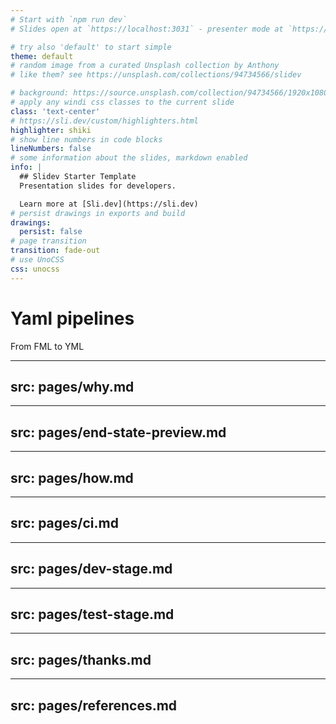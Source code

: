 ```yaml
---
# Start with `npm run dev`
# Slides open at `https://localhost:3031` - presenter mode at `https://localhost:3031/presenter/`

# try also 'default' to start simple
theme: default
# random image from a curated Unsplash collection by Anthony
# like them? see https://unsplash.com/collections/94734566/slidev

# background: https://source.unsplash.com/collection/94734566/1920x1080
# apply any windi css classes to the current slide
class: 'text-center'
# https://sli.dev/custom/highlighters.html
highlighter: shiki
# show line numbers in code blocks
lineNumbers: false 
# some information about the slides, markdown enabled
info: |
  ## Slidev Starter Template
  Presentation slides for developers.

  Learn more at [Sli.dev](https://sli.dev)
# persist drawings in exports and build
drawings:
  persist: false
# page transition
transition: fade-out
# use UnoCSS
css: unocss
---
```


# Yaml pipelines

From FML to YML

<!--
The last comment block of each slide will be treated as slide notes. It will be visible and editable in Presenter Mode along with the slide. [Read more in the docs](https://sli.dev/guide/syntax.html#notes)
-->

---
src: pages/why.md
---

---
src: pages/end-state-preview.md
---

---
src: pages/how.md
---

---
src: pages/ci.md
---

---
src: pages/dev-stage.md
---

---
src: pages/test-stage.md
---

---
src: pages/thanks.md
---

---
src: pages/references.md
---
